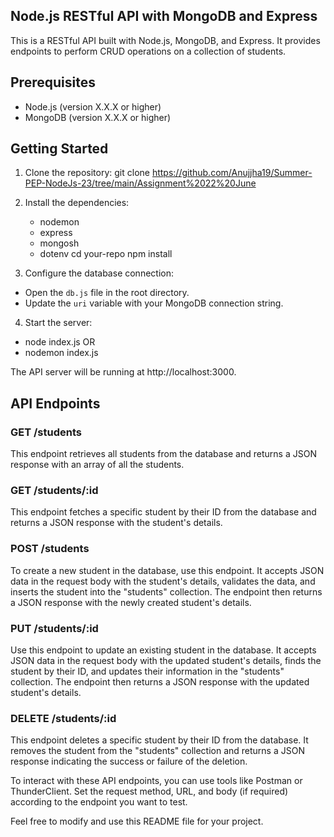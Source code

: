 ## Node.js RESTful API with MongoDB and Express

This is a RESTful API built with Node.js, MongoDB, and Express. It provides endpoints to perform CRUD operations on a collection of students.

## Prerequisites

- Node.js (version X.X.X or higher)
- MongoDB (version X.X.X or higher)

## Getting Started

1. Clone the repository:
git clone https://github.com/Anujjha19/Summer-PEP-NodeJs-23/tree/main/Assignment%2022%20June

2. Install the dependencies:
    - nodemon
    - express
    - mongosh
    - dotenv
cd your-repo
npm install


3. Configure the database connection:

- Open the `db.js` file in the root directory.
- Update the `uri` variable with your MongoDB connection string.

4. Start the server:

- node index.js
OR
- nodemon index.js

The API server will be running at http://localhost:3000.

## API Endpoints

### GET /students

This endpoint retrieves all students from the database and returns a JSON response with an array of all the students.
### GET /students/:id

This endpoint fetches a specific student by their ID from the database and returns a JSON response with the student's details.
### POST /students

To create a new student in the database, use this endpoint. It accepts JSON data in the request body with the student's details, validates the data, and inserts the student into the "students" collection. The endpoint then returns a JSON response with the newly created student's details.
### PUT /students/:id

Use this endpoint to update an existing student in the database. It accepts JSON data in the request body with the updated student's details, finds the student by their ID, and updates their information in the "students" collection. The endpoint then returns a JSON response with the updated student's details.
### DELETE /students/:id

This endpoint deletes a specific student by their ID from the database. It removes the student from the "students" collection and returns a JSON response indicating the success or failure of the deletion.


To interact with these API endpoints, you can use tools like Postman or ThunderClient. Set the request method, URL, and body (if required) according to the endpoint you want to test.

Feel free to modify and use this README file for your project.
